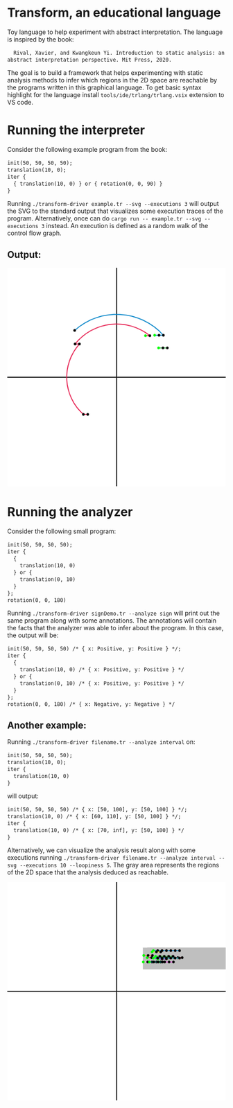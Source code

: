 # Transform, an educational language

Toy language to help experiment with abstract interpretation. The language is inspired by the book:

```
  Rival, Xavier, and Kwangkeun Yi. Introduction to static analysis: an abstract interpretation perspective. Mit Press, 2020.
```

The goal is to build a framework that helps experimenting with static analysis methods to
infer which regions in the 2D space are reachable by the programs written in this graphical language.
To get basic syntax highlight for the language install `tools/ide/trlang/trlang.vsix` extension to VS code.

# Running the interpreter

Consider the following example program from the book:
```
init(50, 50, 50, 50);
translation(10, 0);
iter {
  { translation(10, 0) } or { rotation(0, 0, 90) }
}
```

Running `./transform-driver example.tr --svg --executions 3` will output the SVG to the standard output
that visualizes some execution traces of the program. Alternatively, once can do
`cargo run -- example.tr --svg --executions 3` instead.
An execution is defined as a random walk of the control flow graph.

## Output:

![Example output](../examples/example.png "Example output")

# Running the analyzer

Consider the following small program:
```
init(50, 50, 50, 50);
iter {
  {
    translation(10, 0)
  } or {
    translation(0, 10)
  }
};
rotation(0, 0, 180)
```
Running `./transform-driver signDemo.tr --analyze sign` will print out the same program along with
some annotations. The annotations will contain the facts that the analyzer was able to
infer about the program. In this case, the output will be:
```
init(50, 50, 50, 50) /* { x: Positive, y: Positive } */;
iter {
  {
    translation(10, 0) /* { x: Positive, y: Positive } */
  } or {
    translation(0, 10) /* { x: Positive, y: Positive } */
  }
};
rotation(0, 0, 180) /* { x: Negative, y: Negative } */
```

## Another example:

Running `./transform-driver filename.tr --analyze interval` on:
```
init(50, 50, 50, 50);
translation(10, 0);
iter {
  translation(10, 0)
}
```
will output:
```
init(50, 50, 50, 50) /* { x: [50, 100], y: [50, 100] } */;
translation(10, 0) /* { x: [60, 110], y: [50, 100] } */;
iter {
  translation(10, 0) /* { x: [70, inf], y: [50, 100] } */
}
```
Alternatively, we can visualize the analysis result along with some executions
running `./transform-driver filename.tr --analyze interval --svg --executions 10 --loopiness 5`.
The gray area represents the regions  of the 2D space that the analysis deduced as reachable.

![Interval example output](../examples/interval_example.png "Interval example output")